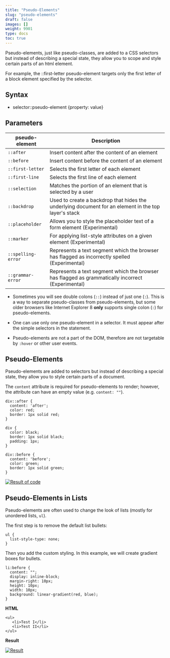 ```yaml
---
title: "Pseudo-Elements"
slug: "pseudo-elements"
draft: false
images: []
weight: 9901
type: docs
toc: true
---
```


Pseudo-elements, just like pseudo-classes, are added to a CSS selectors but instead of describing a special state, they allow you to scope and style certain parts of an html element.

For example, the ::first-letter pseudo-element targets only the first letter of a block element specified by the selector.

## Syntax
- selector::pseudo-element {property: value}

## Parameters
| pseudo-element | Description |
| -------------- | ----------- |
| `::after` | Insert content after the content of an element  |
| `::before` | Insert content before the content of an element |
| `::first-letter` | Selects the first letter of each element |
| `::first-line` | Selects the first line of each element |
| `::selection` | Matches the portion of an element that is selected by a user |
| `::backdrop` | Used to create a backdrop that hides the underlying document for an element in the top layer's stack  |
| `::placeholder` | Allows you to style the placeholder text of a form element (Experimental) |
| `::marker` | For applying list-style attributes on a given element (Experimental) |
| `::spelling-error` | Represents a text segment which the browser has flagged as incorrectly spelled (Experimental) |
| `::grammar-error` | Represents a text segment which the browser has flagged as grammatically incorrect (Experimental) |

 - Sometimes you will see double colons (`::`) instead of just one (`:`). This is a way to separate pseudo-classes from pseudo-elements, but some older browsers like Internet Explorer 8 **only** supports single colon (`:`) for pseudo-elements. 

 - One can use only one pseudo-element in a selector. It must appear after the simple selectors in the statement.

- Pseudo-elements are not a part of the DOM, therefore are not targetable by `:hover` or other user events. 


## Pseudo-Elements
Pseudo-elements are added to selectors but instead of describing a special state, they allow you to style certain parts of a document.

The `content` attribute is required for pseudo-elements to render; however, the attribute can have an empty value (e.g. `content: ""`).

<!-- language: lang-css --> 
  
    div::after {
      content: 'after';
      color: red;
      border: 1px solid red;
    }
    
    div {
      color: black;
      border: 1px solid black;
      padding: 1px;
    }
    
    div::before {
      content: 'before';
      color: green;
      border: 1px solid green;
    }


[![Result of code][1]][1]


  [1]: http://i.stack.imgur.com/5Lu08.png

## Pseudo-Elements in Lists
Pseudo-elements are often used to change the look of lists (mostly for unordered lists, ``ul``).

The first step is to remove the default list bullets:

<!-- language: lang-css -->

    ul {
      list-style-type: none;
    }
Then you add the custom styling. In this example, we will create gradient boxes for bullets.

<!-- language: lang-css -->

    li:before {
      content: "";
      display: inline-block;
      margin-right: 10px; 
      height: 10px;
      width: 10px;
      background: linear-gradient(red, blue);
    }

**HTML**
```
<ul>
   <li>Test I</li>
   <li>Test II</li>
</ul>
```
**Result**

[![Result][1]][1]


  [1]: http://i.stack.imgur.com/y47uU.png

